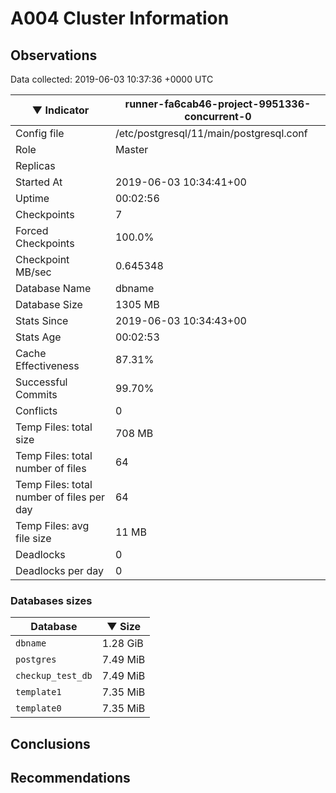 # A004 Cluster Information #

## Observations ##
Data collected: 2019-06-03 10:37:36 +0000 UTC  

|&#9660;&nbsp;Indicator | runner-fa6cab46-project-9951336-concurrent-0 |
|--------|-------|
|Config file |/etc/postgresql/11/main/postgresql.conf|
|Role |Master|
|Replicas ||
|Started At |2019-06-03&nbsp;10:34:41+00|
|Uptime |00:02:56|
|Checkpoints |7|
|Forced Checkpoints |100.0%|
|Checkpoint MB/sec |0.645348|
|Database Name |dbname|
|Database Size |1305&nbsp;MB|
|Stats Since |2019-06-03&nbsp;10:34:43+00|
|Stats Age |00:02:53|
|Cache Effectiveness |87.31%|
|Successful Commits |99.70%|
|Conflicts |0|
|Temp Files: total size |708&nbsp;MB|
|Temp Files: total number of files |64|
|Temp Files: total number of files per day |64|
|Temp Files: avg file size |11&nbsp;MB|
|Deadlocks |0|
|Deadlocks per day |0|


### Databases sizes ###

| Database | &#9660;&nbsp;Size |
|----------|--------|
| `dbname` | 1.28&nbsp;GiB |
| `postgres` | 7.49&nbsp;MiB |
| `checkup_test_db` | 7.49&nbsp;MiB |
| `template1` | 7.35&nbsp;MiB |
| `template0` | 7.35&nbsp;MiB |


## Conclusions ##


## Recommendations ##

